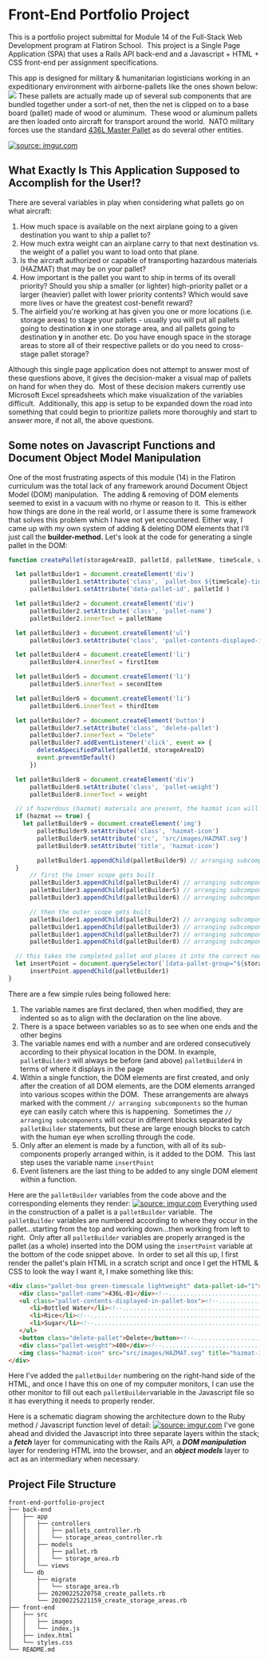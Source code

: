 # Front-End Portfolio Project
This is a portfolio project submittal for Module 14 of the Full-Stack Web Development program at Flatiron School.&nbsp;  This project is a Single Page Application (SPA) that uses a Rails API back-end and a Javascript + HTML + CSS front-end per assignment specifications.

This app is designed for military & humanitarian logisticians working in an expeditionary environment with airborne-pallets like the ones shown below:
<a href="https://cdn10.picryl.com/photo/2003/03/18/at-charleston-air-force-base-afb-south-carolina-sc-numerous-cargo-pallets-and-a3f710-1600.jpg"><img src="https://cdn10.picryl.com/photo/2003/03/18/at-charleston-air-force-base-afb-south-carolina-sc-numerous-cargo-pallets-and-a3f710-1600.jpg"/></a>
These pallets are actually made up of several sub components that are bundled together under a sort-of net, then the net is clipped on to a base board (pallet) made of wood or aluminum.&nbsp;  These wood or aluminum pallets are then loaded onto aircraft for transport around the world.&nbsp;  NATO military forces use the standard [436L Master Pallet](https://en.wikipedia.org/wiki/463L_master_pallet) as do several other entities.  


<a href="https://i.imgur.com/42TjmBm"><img src="https://i.imgur.com/42TjmBm.jpg" title="source: imgur.com" /></a>


## What Exactly Is This Application Supposed to Accomplish for the User!?
There are several variables in play when considering what pallets go on what aircraft:

 1. How much space is available on the next airplane going to a given destination you want to ship a pallet to?
 2. How much extra weight can an airplane carry to that next destination vs. the weight of a pallet you want to load onto that plane.
 3. Is the aircraft authorized or capable of transporting hazardous materials (HAZMAT) that may be on your pallet?
 4. How important is the pallet you want to ship in terms of its overall priority?  Should you ship a smaller (or lighter) high-priority pallet or a larger (heavier) pallet with lower priority contents?  Which would save more lives or have the greatest cost-benefit reward?
 5. The airfield you're working at has given you one or more locations (i.e. storage areas) to stage your pallets - usually you will put all pallets going to destination **x** in one storage area, and all pallets going to destination **y** in another etc.  Do you have enough space in the storage areas to store all of their respective pallets or do you need to cross-stage pallet storage?

Although this single page application does not attempt to answer most of these questions above, it gives the decision-maker a visual map of pallets on hand for when they do.&nbsp;  Most of these decision makers currently use Microsoft Excel spreadsheets which make visualization of the variables difficult.&nbsp;  Additionally, this app is setup to be expanded down the road into something that could begin to prioritize pallets more thoroughly and start to answer more, if not all, the above questions.

## Some notes on Javascript Functions and Document Object Model Manipulation
One of the most frustrating aspects of this module (14) in the Flatiron curriculum was the total lack of any framework around Document Object Model (DOM) manipulation.&nbsp;  The adding & removing of DOM elements seemed to exist in a vacuum with no rhyme or reason to it.&nbsp;  This is either how things are done in the real world, or I assume there is some framework that solves this problem which I have not yet encountered.  Either way, I came up with my own system of adding & deleting DOM elements that I'll just call the **builder-method.**  Let's look at the code for generating a single pallet in the DOM:
```javascript
function createPallet(storageAreaID, palletId, palletName, timeScale, weightScale, firstItem, secondItem, thirdItem, weight, hazmat ){

  let palletBuilder1 = document.createElement('div')
      palletBuilder1.setAttribute('class', `pallet-box ${timeScale}-timescale ${weightScale}`)
      palletBuilder1.setAttribute('data-pallet-id', palletId )

  let palletBuilder2 = document.createElement('div')
      palletBuilder2.setAttribute('class', 'pallet-name')
      palletBuilder2.innerText = palletName

  let palletBuilder3 = document.createElement('ul')
      palletBuilder3.setAttribute('class', 'pallet-contents-displayed-in-pallet-box')

  let palletBuilder4 = document.createElement('li')
      palletBuilder4.innerText = firstItem

  let palletBuilder5 = document.createElement('li')
      palletBuilder5.innerText = secondItem

  let palletBuilder6 = document.createElement('li')
      palletBuilder6.innerText = thirdItem

  let palletBuilder7 = document.createElement('button')
      palletBuilder7.setAttribute('class', 'delete-pallet')
      palletBuilder7.innerText = "Delete"
      palletBuilder7.addEventListener('click', event => {
        deleteASpecifiedPallet(palletId, storageAreaID)
        event.preventDefault()
      })

  let palletBuilder8 = document.createElement('div')
      palletBuilder8.setAttribute('class', 'pallet-weight')
      palletBuilder8.innerText = weight

  // if hazerdous (hazmat) materials are present, the hazmat icon will appear
  if (hazmat == true) {
    let palletBuilder9 = document.createElement('img')
        palletBuilder9.setAttribute('class', 'hazmat-icon')
        palletBuilder9.setAttribute('src', 'src/images/HAZMAT.svg')
        palletBuilder9.setAttribute('title', 'hazmat-icon')

        palletBuilder1.appendChild(palletBuilder9) // arranging subcomponents
  }
      // first the inner scope gets built
      palletBuilder3.appendChild(palletBuilder4) // arranging subcomponents
      palletBuilder3.appendChild(palletBuilder5) // arranging subcomponents
      palletBuilder3.appendChild(palletBuilder6) // arranging subcomponents

      // then the outer scope gets built
      palletBuilder1.appendChild(palletBuilder2) // arranging subcomponents
      palletBuilder1.appendChild(palletBuilder3) // arranging subcomponents
      palletBuilder1.appendChild(palletBuilder7) // arranging subcomponents
      palletBuilder1.appendChild(palletBuilder8) // arranging subcomponents

  // this takes the completed pallet and places it into the correct node ont the DOM
  let insertPoint = document.querySelector(`[data-pallet-group="${storageAreaID}"]`)
      insertPoint.appendChild(palletBuilder1)
}
```
There are a few simple rules being followed here:

 1. The variable names are first declared, then when modified, they are indented so as to align with the declaration on the line above.
 2. There is a space between variables so as to see when one ends and the
   other begins
 3. The variable names end with a number and are ordered consecutively according to their physical location in the DOM.  In example, ```palletBuilder3``` will always be before (and above) ```palletBuilder4``` in terms of where it displays in the page
 4. Within a single function, the DOM elements are first created, and only after the creation of all DOM elements, are the DOM elements arranged into various scopes within the DOM.&nbsp;  These arrangements are always marked with the comment ```// arranging subcomponents``` so the human eye can easily catch where this is happening.&nbsp;  Sometimes the ```// arranging subcomponents``` will occur in different blocks separated by ```palletBuilder``` statements, but these are large enough blocks to catch with the human eye when scrolling through the code.
 5. Only after an element is made by a function, with all of its sub-components properly arranged within, is it added to the DOM.&nbsp;  This last step uses the variable name ```insertPoint```
 6. Event listeners are the last thing to be added to any single DOM element within a function.

Here are the ```palletBuilder``` variables from the code above and the corresponding elements they render:
<a href="https://imgur.com/qQ4WB6Y"><img src="https://i.imgur.com/qQ4WB6Y.jpg" title="source: imgur.com" /></a>
Everything used in the construction of a pallet is a ```palletBuilder``` variable.&nbsp;  The ```palletBuilder``` variables are numbered according to where they occur in the pallet...starting from the top and working down...then working from left to right.&nbsp;  Only after all ```palletBuilder``` variables are properly arranged is the pallet (as a whole) inserted into the DOM using the ```insertPoint``` variable at the bottom of the code snippet above.&nbsp; In order to set all this up, I first render the pallet's plain HTML in a scratch script and once I get the HTML & CSS to look the way I want it, I make something like this:
```html
<div class="pallet-box green-timescale lightweight" data-pallet-id="1"><!--.....(palletBuilder1) -->
   <div class="pallet-name">436L-01</div><!--...................................(palletBuilder2) -->
   <ul class="pallet-contents-displayed-in-pallet-box"><!--.....................(palletBuilder3) -->
      <li>Bottled Water</li><!--................................................(palletBuilder4) -->
      <li>Rice</li><!--.........................................................(palletBuilder5) -->
      <li>Sugar</li><!--........................................................(palletBuilder6) -->
   </ul>
   <button class="delete-pallet">Delete</button><!--............................(palletBuilder7) -->
   <div class="pallet-weight">400</div><!--.....................................(palletBuilder8) -->
   <img class="hazmat-icon" src="src/images/HAZMAT.svg" title="hazmat-icon"><!--(palletBuilder9) -->
</div>
```
Here I've added the ```palletBuilder``` numbering on the right-hand side of the HTML, and once I have this on one of my computer monitors, I can use the other monitor to fill out each ```palletBuilder```variable in the Javascript file so it has everything it needs to properly render.

Here is a schematic diagram showing the architecture down to the Ruby method / Javascript function level of detail:
<a href="https://imgur.com/nCAXUzL"><img src="https://i.imgur.com/nCAXUzL.jpg" title="source: imgur.com" /></a>
I've gone ahead and divided the Javascript into three separate layers within the stack; a ***fetch*** layer for communicating with the Rails API, a ***DOM manipulation*** layer for rendering HTML into the browser, and an ***object models*** layer to act as an intermediary when necessary.&nbsp;
## Project File Structure
```
front-end-portfolio-project
├── back-end
│   ├── app
│   │   ├── controllers
│   │   │   ├── pallets_controller.rb
│   │   │   └── storage_areas_controller.rb
│   │   ├── models
│   │   │   ├── pallet.rb
│   │   │   └── storage_area.rb
│   │   └── views
│   └── db
│       ├── migrate
│       │   └── storage_area.rb
│       ├── 20200225220758_create_pallets.rb
│       └── 20200225221159_create_storage_areas.rb
├── front-end
│   ├── src
│   │   ├── images
│   │   └── index.js
│   ├── index.html  
│   └── styles.css
└── README.md
```
